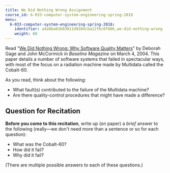 ```yaml
---
title: We Did Nothing Wrong Assignment
course_id: 6-033-computer-system-engineering-spring-2018
menu:
  6-033-computer-system-engineering-spring-2018:
    identifier: a4a9ba01b03011d9204cba12fbc0f60b_we-did-nothing-wrong
    weight: 60
---
```

Read "[We Did Nothing Wrong: Why Software Quality Matters](http://www.baselinemag.com/c/a/Projects-Processes/We-Did-Nothing-Wrong)" by Deborah Gage and John McCormick in _Baseline Magazine_ on March 4, 2004. This paper details a number of software systems that failed in spectacular ways, with most of the focus on a radiation machine made by Multidata called the Cobalt-60.

As you read, think about the following:

*   What fault(s) contributed to the failure of the Multidata machine?
*   Are there quality-control procedures that might have made a difference?

Question for Recitation
-----------------------

**Before you come to this recitation**, write up (on paper) a _brief_ answer to the following (really—we don't need more than a sentence or so for each question):

*   What was the Cobalt-60?
*   How did it fail?
*   Why did it fail?

(There are multiple possible answers to each of these questions.)